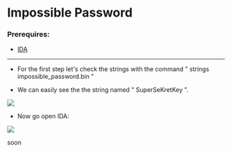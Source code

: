 # Impossible Password

### Prerequires:

- <a href="https://www.hex-rays.com/products/ida/support/download_freeware/" rel="nofollow">IDA</a>

-----------------

- For the first step let's check the strings with the command " strings impossible_password.bin "

- We can easily see the the string named " SuperSeKretKey ".

<img src="https://cdn.discordapp.com/attachments/698984879823519827/776831184860217374/unknown.png">

- Now go open IDA:

<img src="https://cdn.discordapp.com/attachments/698984879823519827/776066127994421268/unknown.png">

soon
